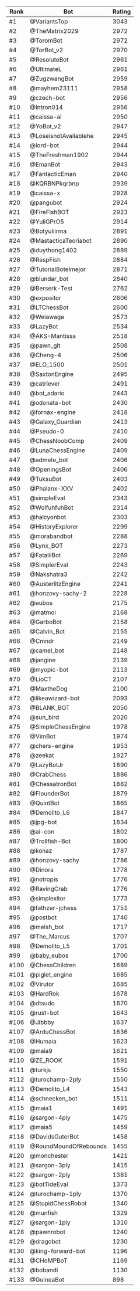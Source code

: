Rank|Bot|Rating
---|---|---
#1|@VariantsTop|3043
#2|@TheMatrix2029|2972
#3|@ToromBot|2972
#4|@TorBot_v2|2970
#5|@ResoluteBot|2961
#6|@UltimateL|2961
#7|@ZugzwangBot|2959
#8|@mayhem23111|2958
#9|@czech-bot|2956
#10|@Intron014|2956
#11|@caissa-ai|2950
#12|@YoBot_v2|2947
#13|@LoseisnotAvailablehe|2945
#14|@lord-bot|2944
#15|@TheFreshman1902|2944
#16|@EmanBot|2943
#17|@FantacticEman|2940
#18|@KQRBNPkqrbnp|2939
#19|@caissa-x|2928
#20|@pangubot|2924
#21|@FireFishBOT|2923
#22|@YuliGPrO5|2914
#23|@Botyuliirma|2891
#24|@MastacticaTeoriabot|2890
#25|@duythong1402|2889
#26|@RaspFish|2884
#27|@TutorialBotelmejor|2871
#28|@blundar_bot|2840
#29|@Berserk-Test|2762
#30|@expositor|2606
#31|@LTChessBot|2600
#32|@Weiawaga|2573
#33|@LazyBot|2534
#34|@AKS-Mantissa|2518
#35|@pawn_git|2508
#36|@Cheng-4|2506
#37|@ELO_1500|2501
#38|@SaxtonEngine|2495
#39|@catriever|2491
#40|@bot_adario|2443
#41|@odonata-bot|2430
#42|@fornax-engine|2418
#43|@Galaxy_Guardian|2413
#44|@Pseudo-0|2410
#45|@ChessNoobComp|2409
#46|@LunaChessEngine|2409
#47|@admete_bot|2406
#48|@OpeningsBot|2406
#49|@TuksuBot|2403
#50|@Phalanx-XXV|2402
#51|@simpleEval|2343
#52|@WolfuhfuhBot|2314
#53|@halcyonbot|2303
#54|@HistoryExplorer|2299
#55|@morabandbot|2288
#56|@Lynx_BOT|2273
#57|@FataliiBot|2269
#58|@SimplerEval|2243
#59|@Nakshatra3|2242
#60|@AusterlitzEngine|2241
#61|@honzovy-sachy-2|2228
#62|@eubos|2175
#63|@matmoi|2168
#64|@GarboBot|2158
#65|@Calvin_Bot|2155
#66|@Cmndr|2149
#67|@camel_bot|2148
#68|@jangine|2139
#69|@myopic-bot|2113
#70|@LioCT|2107
#71|@MaxtheDog|2100
#72|@likeawizard-bot|2093
#73|@BLANK_BOT|2050
#74|@sun_bird|2020
#75|@SimpleChessEngine|1978
#76|@VimBot|1974
#77|@chers-engine|1953
#78|@zeekat|1927
#79|@LazyBotJr|1890
#80|@CrabChess|1886
#81|@ChessatronBot|1882
#82|@FlounderBot|1879
#83|@QuintBot|1865
#84|@Demolito_L6|1847
#85|@jpg-bot|1834
#86|@ai-con|1802
#87|@Trollfish-Bot|1800
#88|@konaz|1787
#89|@honzovy-sachy|1786
#90|@Dinora|1778
#91|@notropis|1776
#92|@RavingCrab|1776
#93|@simplexitor|1773
#94|@fathzer-jchess|1751
#95|@postbot|1740
#96|@melsh_bot|1717
#97|@The_Marcus|1707
#98|@Demolito_L5|1701
#99|@baby_eubos|1700
#100|@ChessChildren|1689
#101|@piglet_engine|1685
#102|@Virutor|1685
#103|@HardRok|1678
#104|@dtsudo|1670
#105|@rust-bot|1643
#106|@Jibbby|1637
#107|@ArduChessBot|1636
#108|@Humaia|1623
#109|@maia9|1621
#110|@ZE_ROOK|1591
#111|@turkjs|1550
#112|@turochamp-2ply|1550
#113|@Demolito_L4|1543
#114|@schnecken_bot|1511
#115|@maia1|1491
#116|@sargon-4ply|1475
#117|@maia5|1459
#118|@DavidsGuterBot|1458
#119|@RoundMoundOfRebounds|1455
#120|@monchester|1421
#121|@sargon-3ply|1415
#122|@sargon-2ply|1381
#123|@botTideEval|1373
#124|@turochamp-1ply|1370
#125|@StupidChessRobot|1340
#126|@munfish|1329
#127|@sargon-1ply|1310
#128|@pawnrobot|1240
#129|@dragobot|1230
#130|@king-forward-bot|1196
#131|@CHoMPBoT|1169
#132|@bobandi|1130
#133|@GuineaBot|898
